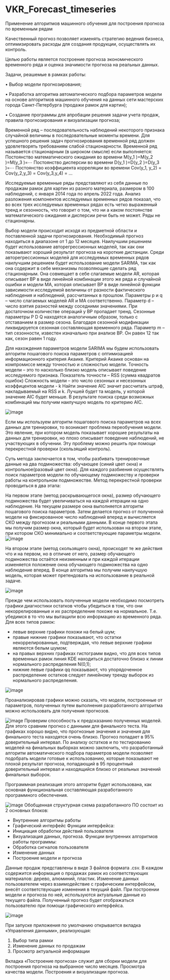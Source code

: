 # VKR_Forecast_timeseries
Применение алгоритмов машинного обучения для построения прогноза по временным рядам

Качественный прогноз позволяет изменять стратегию ведения бизнеса, оптимизировать расходы для создания продукции, осуществлять их контроль.

Целью работы является построение прогноза экономического временного ряда и оценка значимости прогноза на реальных данных.

Задачи, реашемые в рамках работы:

•	Выбор модели прогнозирования;

•	Разработка алгоритма автоматического подбора параметров модели на основе алгоритмов машинного обучения на данных сети мастерских города Санкт-Петербурга (продажи рамок для картин);

•	Создание программы для апробации решения задачи учета продаж, правила прогнозирования и визуализации прогноза;

Временной ряд – последовательность наблюдений некоторого признака случайной величины в последовательные моменты времени. 
Для успешного решения задач прогнозирования временной ряд должен удовлетворять требованиям слабой стационарности.
Временной ряд называется стационарным (в широком смысле) если выполняется:
	Постоянство математического ожидания во времени 
M(y_1 )=M(y_2 )=M(y_3 )=⋯
	Постоянство дисперсии во времени 
D(y_1 )=D(y_2 )=D(y_3 )=⋯
	Постоянство коэффициента корреляции во времени 
Cov(y_1, y_2) = Cov(y_2,y_3) = Cov(y_3,y_4) = …


Исследуемые временные ряды представляют из себя данные по продажам рамок для картин из разного материала, размером в 100 наблюдений, с января 2014 года по апрель 2022 года. 
Анализ разложения компонентов исследуемых временных рядов показал, что во всех трех исследуемых временных рядах есть четко выраженный тренд и сезонность, что говорит о том, что ни а каком постоянстве математического ожидания и дисперсии  речи быть не может. Ряды не стационарны.


Выбор модели происходит исходя из предметной области и поставленной задачи прогнозирования.
	Необходимый прогноз находиться в диапазоне от 1 до 12 месяцев. Наилучшим решением будет использование авторегрессионных моделей, так как они показывают хороший результат прогноза на короткие дистанции.
	Среди авторегрессионных моделей для исследуемых временных рядов наилучшим решением будет использование модели SARIMA, так как она содержит в себе механизмы позволяющие сделать ряд стационарным.
Она совмещает в себе слагаемые модели AR, которая описывает ВР в виде линейной комбинации этого же ряда и случайной ошибки и модели MA, которая описывает ВР в виде линейной функции зависимости исследуемой величины от разности фактического наблюдения и наблюдений, рассчитанных в прошлом. Параметры p и q – число слагаемых моделей AR и MA соответственно.
Параметр d – число взятия разностей между соседними значениями. При достаточном количестве операций у ВР пропадает тренд.
Сезонные параметры P D Q находятся аналогичным образом, только с отставанием в размер сезона. Благодаря сезонной модификации ликвидируется сезонная составляющая временного ряда.
Параметр m – тип сезонности, известен изначально при анализе ВР. Он равен 12 так как, сезон равен 1 году.


Для нахождения параметров модели SARIMA мы будем использовать алгоритм пошагового поиска параметров с оптимизацией информационного критерия Акаике.
	Критерий Акаике основан на компромиссе между точностью и сложностью модели.
	Точность модели – это то насколько близко модель описывает поведение исследуемого признака. Показатель точности – RSS (сумма квадратов ошибок)
	Сложность модели – это число сезонных и несезонных коэффицентов модели - k
	Найти значение AIC значит рассчитать штраф, накладываемый на RSS и k. Лучшей будет та модель, у которой значение AIC будет меньше.
	В результате поиска среди возможных комбинаций мы получим наилучшую модель по критерию AIC.

![image](https://user-images.githubusercontent.com/72271693/178759646-341d8263-9c9c-4c1e-9751-072ae13f1ffe.png)


  
  
  Если мы используем алгоритм пошагового поиска параметров на всех данных для тренировки, то возникает проблема переобучения модели.
 Это явление, при котором модель показывает хорошие результаты на данных для тренировки, но плохо описывает поведение наблюдений, не участвующих в обучении.
Эту проблему можно решить при помощи перекрестной проверки (скользящий контроль). 

Суть метода заключается в том, чтобы разбивать тренировочные данные на два подмножества: обучающее (синий цвет окна) и контрольное(разовый цвет окна). Для каждого разбиения осуществлять поиск параметров модели по обучающему подмножеству и проверки работы на контрольном подмножестве.
Метод перекрестной проверки проводиться в два этапа:

На первом этапе (метод раскрывающегося окна), размер обучающего подмножества будет увеличиваться на каждой итерации на одно наблюдение. На текущем размере окна выполняется алгоритм пошагового поиска параметров. Затем делается прогноз от полученной модели на фиксированное число наблюдений вперед и вычисляется СКО между прогнозом и реальными данными. 
В конце первого этапа мы получим размер окна, который будет использован на втором этапе, при котором СКО минимально и соответствующие параметры модели.
![image](https://user-images.githubusercontent.com/72271693/178754533-85e00a86-392e-4829-8eb1-fa7741a10df6.png)

На втором этапе (метод скользящего окна), происходят те же действия что и на первом, но в отличие от него, размер обучающего подмножества остаётся неизменным и при каждой итерации изменяется положение окна обучающего подмножества на одно наблюдение вперед.
В конце алгоритма мы получим наилучшую модель, которая может претендовать на использование в реальной задаче.

![image](https://user-images.githubusercontent.com/72271693/178758248-2c3bc8f4-5668-4527-b0d4-f2fbe019cfe0.png)

Прежде чем использовать полученные модели необходимо посмотреть графики диагностики остатков чтобы убедиться в том, что они некоррелированные и их распределение похоже на нормальное. Т.е. убедимся в то что мы вытащили всю информацию из временного ряда. 
Для всех типов рамок:
-	левые верхние графики похожи на белый шум;
-	правые нижние графики показывают, что остатки некоррелированные, подтверждая, что левые верхние графики являются белым шумом;
-	на правых верхних графиках гистограмм видно, что для всех типов временных рамок линия KDE находиться достаточно близко к линии нормального распределения N(0,1);
-	нижние левые графики qq показывают, что упорядоченное распределение остатков следует линейному тренду выборок из нормального распределения.


![image](https://user-images.githubusercontent.com/72271693/178759368-656de6a4-7a27-48eb-bb7e-0d95b83b2260.png)

Проанализировав графики можно сказать, что модели, построенные от параметров, полученных путем выполнения разработанного алгоритма можно использовать для получения прогнозов.


![image](https://user-images.githubusercontent.com/72271693/178759959-8aabf8fa-e21b-49df-8616-9826c70caee6.png)
Проверим способность к предсказанию полученных моделей. Для этого сравним прогноз с данными для финального теста.
На графиках хорошо видно, что прогнозные значения и значения для финального теста находятся очень близко. Прогноз попадает в 95% доверительный интервал.
По анализу остатков и по тестированию моделей на финальных выборках можно заключить, что разработанный алгоритм автоматического подбора параметров модели позволяет подобрать модели готовые к использованию, которые показывают не плохой результат прогноза, попадающий в 95 процентный доверительный интервал и находящийся близко от реальных значений финальных выборок.

Программная реализация этого алгоритм будет использована, как основная функциональная составляющая разработанного программного обеспечения.

![image](https://user-images.githubusercontent.com/72271693/178760256-fd73b5ba-cdf5-4ce0-9b3b-15323550b140.png)
Обобщенная структурная схема разработанного ПО состоит из 2 основных блоков:
-	Внутренние алгоритмы работы 
-	Графический интерфейс
Функции интерфейса:
-	Инициация обработки действий пользователя
-	Визуализация данных, прогноза.
Функции внутренних алгоритмов работы программы:
-  Обработка сигналов пользователя
-  Изменение данных
-  Построение модели и прогноза

Данные продаж представлены в виде 3 файлов формата .csv. В каждом содержится информация о продажах рамок из соответствующих материалов: дерево, алюминий, пластик.
Изменение данных пользователем через взаимодействие с графическим интерфейсом, внесёт соответствующие изменения в текущий файл.
При построении модели и прогноза по ней, используются актуальные данные из текущего файла. Полученный прогноз будет отображаться пользователю при помощи графического интерфейса.


![image](https://user-images.githubusercontent.com/72271693/178760658-e40cf4cf-ff44-4b2f-b836-953dd67cf680.png)

При запуске приложения по умолчанию открывается вкладка «Управления данными», реализующая:
1)	Выбор типа рамки
2)	Изменение данных по продажам
3)	Просмотр актуальной информации

Вкладка «Построение прогноза» служит для сборки модели для построения прогноза на выбранное число месяцев. Просмотра качества модели.  Построения и визуализации прогноза.
